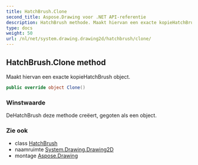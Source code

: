 ```yaml
---
title: HatchBrush.Clone
second_title: Aspose.Drawing voor .NET API-referentie
description: HatchBrush methode. Maakt hiervan een exacte kopieHatchBrush object.
type: docs
weight: 50
url: /nl/net/system.drawing.drawing2d/hatchbrush/clone/
---
```

## HatchBrush.Clone method

Maakt hiervan een exacte kopieHatchBrush object.

```csharp
public override object Clone()
```

### Winstwaarde

DeHatchBrush deze methode creëert, gegoten als een object.

### Zie ook

* class [HatchBrush](../)
* naamruimte [System.Drawing.Drawing2D](../../hatchbrush/)
* montage [Aspose.Drawing](../../../)


